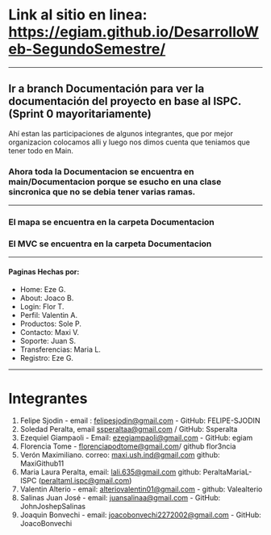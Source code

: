 # Link al sitio en linea: https://egiam.github.io/DesarrolloWeb-SegundoSemestre/

---

## Ir a branch Documentación para ver la documentación del proyecto en base al ISPC. (Sprint 0 mayoritariamente)

Ahí estan las participaciones de algunos integrantes, que por mejor organizacion colocamos alli y luego nos dimos cuenta que teniamos que tener todo en Main.

### Ahora toda la Documentacion se encuentra en main/Documentacion porque se esucho en una clase sincronica que no se debia tener varias ramas.

---

### El mapa se encuentra en la carpeta Documentacion

### El MVC se encuentra en la carpeta Documentacion

---

#### Paginas Hechas por:

- Home: Eze G.
- About: Joaco B.
- Login: Flor T.
- Perfil: Valentin A.
- Productos: Sole P.
- Contacto: Maxi V.
- Soporte: Juan S.
- Transferencias: Maria L.
- Registro: Eze G.

---

# Integrantes

1. Felipe Sjodin - email : felipesjodin@gmail.com - GitHub: FELIPE-SJODIN
2. Soledad Peralta, email ssperaltaa@gmail.com / GitHub: Ssperalta
3. Ezequiel Giampaoli - Email: ezegiampaoli@gmail.com - GitHub: egiam
4. Florencia Tome - florenciapodtome@gmail.com/ github flor3ncia
5. Verón Maximiliano. correo: maxi.ush.ind@gmail.com github: MaxiGithub11
6. Maria Laura Peralta, email: lali.635@gmail.com github: PeraltaMariaL-ISPC (peraltaml.ispc@gmail.com)
7. Valentin Alterio - email: alteriovalentin01@gmail.com - github: Valealterio
8. Salinas Juan José - email: juansalinaa@gmail.com - GitHub: JohnJoshepSalinas
9. Joaquin Bonvechi - email: joacobonvechi2272002@gmail.com - GitHub: JoacoBonvechi
